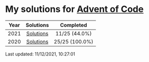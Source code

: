 # My solutions for [Advent of Code](https://adventofcode.com)

| Year | Solutions | Completed |
|:---:|:---:|:---:|
| 2021 | [Solutions](./2021) | 11/25 (44.0%) |
| 2020 | [Solutions](./2020) | 25/25 (100.0%) |

Last updated: 11/12/2021, 10:27:01